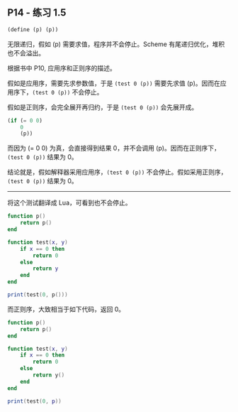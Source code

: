 ## P14 - 练习 1.5

``` Scheme
(define (p) (p))
```

无限递归，假如 (p) 需要求值，程序并不会停止。Scheme 有尾递归优化，堆积也不会溢出。

根据书中 P10, 应用序和正则序的描述。

假如是应用序，需要先求参数值，于是 `(test 0 (p))` 需要先求值 (p)。因而在应用序下，`(test 0 (p))` 不会停止。

假如是正则序，会完全展开再归约，于是 `(test 0 (p))` 会先展开成。

``` Scheme
(if (= 0 0)
    0
    (p))
```

而因为 (= 0 0) 为真，会直接得到结果 0，并不会调用 (p)。因而在正则序下，`(test 0 (p))` 结果为 0。

结论就是，假如解释器采用应用序，`(test 0 (p))` 不会停止。假如采用正则序，`(test 0 (p))` 结果为 0。

------

将这个测试翻译成 Lua，可看到也不会停止。

``` Lua
function p()
    return p()
end

function test(x, y)
    if x == 0 then 
        return 0
    else
        return y 
    end 
end

print(test(0, p()))
```

而正则序，大致相当于如下代码，返回 0。

``` Lua
function p()
    return p()
end

function test(x, y)
    if x == 0 then 
        return 0
    else
        return y()
    end 
end

print(test(0, p))
```
